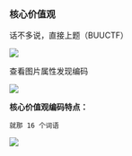 ### 核心价值观

话不多说，直接上题（BUUCTF）

![](https://pic1.imgdb.cn/item/67727ffed0e0a243d4ecc3d6.jpg)

查看图片属性发现编码

![](https://pic1.imgdb.cn/item/67728032d0e0a243d4ecc3e6.jpg)

**核心价值观编码特点：**

```
就那 16 个词语
```

![](https://pic1.imgdb.cn/item/67728049d0e0a243d4ecc3ef.jpg)